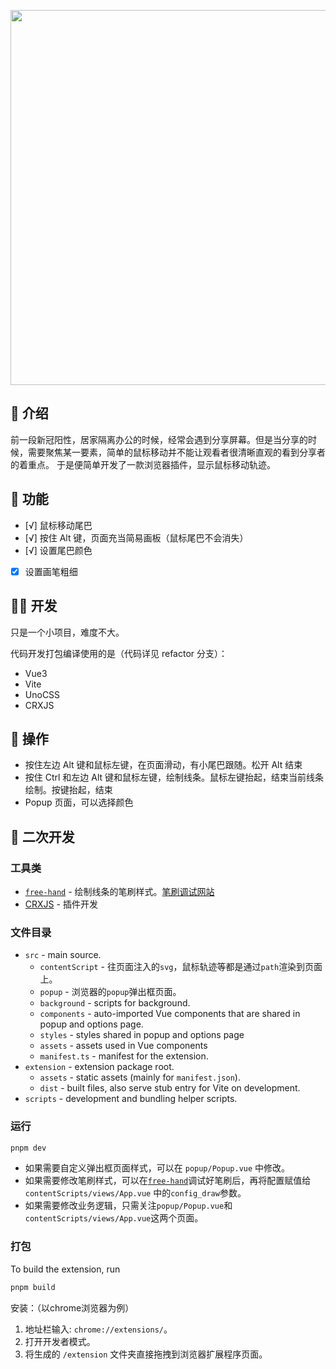 <p align="center">
  <img src="https://cdn.jsdelivr.net/gh/pinky-pig/pic-bed/imagesmousetrail.gif" width="600"/>
</p>

## 🌸 介绍

前一段新冠阳性，居家隔离办公的时候，经常会遇到分享屏幕。但是当分享的时候，需要聚焦某一要素，简单的鼠标移动并不能让观看者很清晰直观的看到分享者的着重点。
于是便简单开发了一款浏览器插件，显示鼠标移动轨迹。

## 🎉 功能

- [√] 鼠标移动尾巴
- [√] 按住 Alt 键，页面充当简易画板（鼠标尾巴不会消失）
- [√] 设置尾巴颜色
- [X] 设置画笔粗细


## 🏄‍♂️ 开发

只是一个小项目，难度不大。

代码开发打包编译使用的是（代码详见 refactor 分支）： 

- Vue3
- Vite
- UnoCSS
- CRXJS


## 👊 操作

- 按住左边 Alt 键和鼠标左键，在页面滑动，有小尾巴跟随。松开 Alt 结束
- 按住 Ctrl 和左边 Alt 键和鼠标左键，绘制线条。鼠标左键抬起，结束当前线条绘制。按键抬起，结束
- Popup 页面，可以选择颜色


## 🍄 二次开发

### 工具类

- [`free-hand`](https://github.com/steveruizok/perfect-freehand) - 绘制线条的笔刷样式。[笔刷调试网站](https://perfect-freehand-example.vercel.app/)
- [CRXJS](https://crxjs.dev/vite-plugin) - 插件开发


### 文件目录

- `src` - main source.
  - `contentScript` - 往页面注入的`svg`，鼠标轨迹等都是通过`path`渲染到页面上。
  - `popup` - 浏览器的`popup`弹出框页面。
  - `background` - scripts for background.
  - `components` - auto-imported Vue components that are shared in popup and options page.
  - `styles` - styles shared in popup and options page
  - `assets` - assets used in Vue components
  - `manifest.ts` - manifest for the extension.
- `extension` - extension package root.
  - `assets` - static assets (mainly for `manifest.json`).
  - `dist` - built files, also serve stub entry for Vite on development.
- `scripts` - development and bundling helper scripts.


### 运行

```bash
pnpm dev
```
- 如果需要自定义弹出框页面样式，可以在 `popup/Popup.vue` 中修改。
- 如果需要修改笔刷样式，可以在[`free-hand`](https://perfect-freehand-example.vercel.app/)调试好笔刷后，再将配置赋值给`contentScripts/views/App.vue` 中的`config_draw`参数。
- 如果需要修改业务逻辑，只需关注`popup/Popup.vue`和`contentScripts/views/App.vue`这两个页面。

### 打包

<p id="Build">To build the extension, run</p>

```bash
pnpm build
```

安装：（以chrome浏览器为例）
1. 地址栏输入: `chrome://extensions/`。
2. 打开开发者模式。
3. 将生成的 `/extension` 文件夹直接拖拽到浏览器扩展程序页面。
